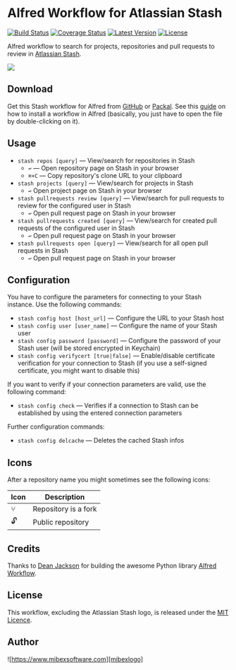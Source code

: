 # Alfred Workflow for Atlassian Stash #

[![Build Status](http://img.shields.io/travis/mibexsoftware/alfred-stash-workflow.svg?style=flat-square)](https://travis-ci.org/mibexsoftware/alfred-stash-workflow)
[![Coverage Status](https://coveralls.io/repos/mibexsoftware/alfred-stash-workflow/badge.svg?branch=master&service=github)](https://coveralls.io/github/mibexsoftware/alfred-stash-workflow?branch=master)
[![Latest Version](http://img.shields.io/github/release/mibexsoftware/alfred-stash-workflow.svg?style=flat-square)](https://github.com/mibexsoftware/alfred-stash-workflow/releases)
[![License](http://img.shields.io/badge/license-MIT-blue.svg?style=flat-square)](http://mibexsoftware.mit-license.org/2015)


Alfred workflow to search for projects, repositories and pull requests to review in [Atlassian Stash][stash].


![][screencast]


## Download ##

Get this Stash workflow for Alfred from [GitHub][gh-releases] or [Packal][packal-page]. See this [guide][alfred-workflow-installation] on how to install a workflow in Alfred (basically, you just have to open the file by double-clicking on it).


## Usage ##

- `stash repos [query]` — View/search for repositories in Stash
	+ `↩` — Open repository page on Stash in your browser
	+ `⌘+C` — Copy repository's clone URL to your clipboard
- `stash projects [query]` — View/search for projects in Stash
	+ `↩` Open project page on Stash in your browser
- `stash pullrequests review [query]` — View/search for pull requests to review for the configured user in Stash
	+ `↩` Open pull request page on Stash in your browser
- `stash pullrequests created [query]` — View/search for created pull requests of the configured user in Stash
	+ `↩` Open pull request page on Stash in your browser	
- `stash pullrequests open [query]` — View/search for all open pull requests in Stash
	+ `↩` Open pull request page on Stash in your browser	

## Configuration ##

You have to configure the parameters for connecting to your Stash instance. Use the following commands:

- `stash config host [host_url]` — Configure the URL to your Stash host
- `stash config user [user_name]` — Configure the name of your Stash user
- `stash config password [password]` — Configure the password of your Stash user (will be stored encrypted in Keychain)
- `stash config verifycert [true|false]` — Enable/disable certificate verification for your connection to Stash (if you use a self-signed certificate, you might want to disable this)

If you want to verify if your connection parameters are valid, use the following command:

- `stash config check` — Verifies if a connection to Stash can be established by using the entered connection parameters

Further configuration commands:

- `stash config delcache` — Deletes the cached Stash infos


## Icons ##

After a repository name you might sometimes see the following icons:

| Icon |                    Description                    |
|------|---------------------------------------------------|
|  ⑂   | Repository is a fork                              |
|  🔓   | Public repository                                 |


## Credits ##

Thanks to [Dean Jackson][deanishe] for building the awesome Python library [Alfred Workflow][alfred-workflow].


## License ##

This workflow, excluding the Atlassian Stash logo, is released under the [MIT Licence][mit].


## Author

![https://www.mibexsoftware.com][mibexlogo]


[stash]: http://www.atlassian.com/stash
[mibexlogo]: https://www.mibexsoftware.com/wp-content/uploads/2015/06/mibex.png
[deanishe]: hhttps://github.com/deanishe
[mit]: http://opensource.org/licenses/MIT
[alfred-workflow]: hhttps://github.com/deanishe
[gh-releases]: https://github.com/mibexsoftware/alfred-stash-workflow/releases
[packal-page]: http://www.packal.org/workflow/atlassian-stash-workflow
[screencast]: https://raw.githubusercontent.com/mibexsoftware/alfred-stash-workflow/master/screencast.gif
[alfred-workflow-installation]: http://support.alfredapp.com/workflows:installing/
